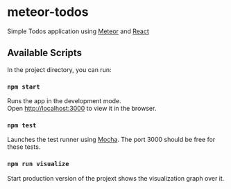 # meteor-todos

Simple Todos application using [Meteor](https://www.meteor.com/) and [React](https://reactjs.org/)

## Available Scripts

In the project directory, you can run:

### `npm start`

Runs the app in the development mode.<br>
Open [http://localhost:3000](http://localhost:3000) to view it in the browser.

### `npm test`

Launches the test runner using [Mocha](https://mochajs.org/). The port 3000 should be free for these tests.

### `npm run visualize`

Start production version of the projext shows the visualization graph over it.
